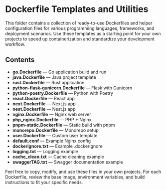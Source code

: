 # Dockerfile Templates and Utilities

This folder contains a collection of ready-to-use Dockerfiles and helper configuration files for various programming languages, frameworks, and deployment scenarios. Use these templates as a starting point for your own projects to speed up containerization and standardize your development workflow.

## Contents

- **go.Dockerfile** — Go application build and run
- **java.Dockerfile** — Java project template
- **rust.Dockerfile** — Rust application
- **python-flask-gunicorn.Dockerfile** — Flask with Gunicorn
- **python-poetry.Dockerfile** — Python with Poetry
- **react.Dockerfile** — React app
- **next.Dockerfile** — Next.js app
- **nest.Dockerfile** — Nest.js app
- **nginx.Dockerfile** — Nginx web server
- **php_nginx.Dockerfile** — PHP + Nginx
- **pnpm-static.Dockerfile** — Static build with pnpm
- **monorepo.Dockerfile** — Monorepo setup
- **user.Dockerfile** — Custom user template
- **default.conf** — Example Nginx config
- **dockerignore.txt** — Example .dockerignore
- **logging.txt** — Logging example
- **cache_clean.txt** — Cache cleaning example
- **swaggerTAG.txt** — Swagger documentation example

Feel free to copy, modify, and use these files in your own projects. For each Dockerfile, review the base image, environment variables, and build instructions to fit your specific needs.